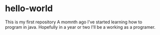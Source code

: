 # hello-world
This is my first repository
A momnth ago I've started learning how to program in java. Hopefully in a year or two I'll be a working as a programer.
